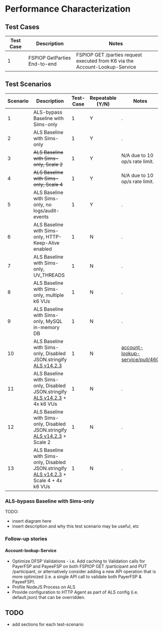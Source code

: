 # Performance Characterization

## Test Cases

Test Case | Description | Notes
---------|----------|---------
 1 | FSPIOP GetParties End-to-end | FSPIOP GET /parties request executed from K6 via the Account-Lookup-Service

## Test Scenarios

Scenario | Description | Test-Case | Repeatable (Y/N) | Notes
---------|----------|---------|---------|---------
 1 | ALS-bypass Baseline with Sims-only | 1 | Y | .
 2 | ALS Baseline with Sims-only | 1 | Y | .
 3 | ~~ALS Baseline with Sims-only, Scale 2~~ | 1 | Y | N/A due to 10 op/s rate limit.
 4 | ~~ALS Baseline with Sims-only, Scale 4~~ | 1 | Y | N/A due to 10 op/s rate limit.
 5 | ALS Baseline with Sims-only, no logs/audit-events | 1 | Y | .
 6 | ALS Baseline with Sims-only, HTTP-Keep-Alive enabled | 1 | N | .
 7 | ALS Baseline with Sims-only, UV_THREADS | 1 | N | .
 8 | ALS Baseline with Sims-only, multiple k6 VUs | 1 | N | .
 9 | ALS Baseline with Sims-only, MySQL in-memory DB | 1 | N | .
 10 | ALS Baseline with Sims-only, Disabled JSON.stringify [ALS v14.2.3](https://github.com/mojaloop/account-lookup-service/releases/tag/v14.2.3) | 1 | N | [account-lookup-service/pull/460](https://github.com/mojaloop/account-lookup-service/pull/460)
 11 | ALS Baseline with Sims-only, Disabled JSON.stringify [ALS v14.2.3](https://github.com/mojaloop/account-lookup-service/releases/tag/v14.2.3) + 4x k6 VUs | 1 | N | .
 12 | ALS Baseline with Sims-only, Disabled JSON.stringify [ALS v14.2.3](https://github.com/mojaloop/account-lookup-service/releases/tag/v14.2.3) + Scale 2 | 1 | N | .
 13 | ALS Baseline with Sims-only, Disabled JSON.stringify [ALS v14.2.3](https://github.com/mojaloop/account-lookup-service/releases/tag/v14.2.3) + Scale 4 + 4x k6 VUs | 1 | N | .

### ALS-bypass Baseline with Sims-only

TODO:

- insert diagram here
- insert description and why this test scenario may be useful, etc

### Follow-up stories

#### Account-lookup-Service

- Optimize DFSP Validations - i.e. Add caching to Validation calls for PayerFSP and PayeeFSP on both FSPIOP GET /participant and PUT /participant, or alternatively consider adding a new API operation that is more optimized (i.e. a single API call to validate both PayerFSP & PayeeFSP).
- Profile NodeJS Process on ALS
- Provide configuration to HTTP Agent as part of ALS config (i.e. default.json) that can be overridden.

## TODO

- add sections for each test-scenario
